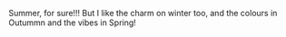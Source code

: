 Summer, for sure!!! But I like the charm on winter too, and the colours in Outummn and the vibes in Spring!
